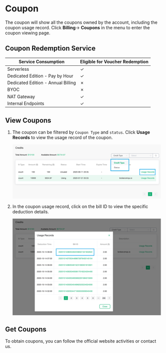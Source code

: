 # Coupon

The coupon will show all the coupons owned by the account, including the coupon usage record. Click **Billing**-> **Coupons** in the menu to enter the coupon viewing page.

## Coupon Redemption Service

| **Service Consumption**            | **Eligible for Voucher Redemption** |
| ---------------------------------- | ----------------------------------- |
| Serverless                         | ✓                                   |
| Dedicated Edition - Pay by Hour    | ✓                                   |
| Dedicated Edition - Annual Billing | ✗                                   |
| BYOC                               | ✗                                   |
| NAT Gateway                        | ✓                                   |
| Internal Endpoints                 | ✓                                   |

## View Coupons

1. The coupon can be filtered by `Coupon Type` and `status`. Click **Usage Records** to view the usage record of the coupon.

   ![credits](./_assets/credits.png)

2. In the coupon usage record, click on the bill ID to view the specific deduction details.

   ![credits-usage](./_assets/credits-usage.png)


## Get Coupons

To obtain coupons, you can follow the official website activities or contact us.
